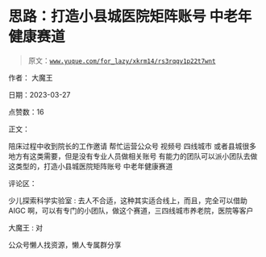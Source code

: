 # 思路：打造小县城医院矩阵账号 中老年健康赛道

> 原文：[`www.yuque.com/for_lazy/xkrm14/rs3rqqv1p22t7wnt`](https://www.yuque.com/for_lazy/xkrm14/rs3rqqv1p22t7wnt)



作者： 大魔王



日期：2023-03-27



点赞数：16



正文：



陪床过程中收到院长的工作邀请 帮忙运营公众号 视频号 四线城市 或者县城很多地方有这类需要，但是没有专业人员做相关账号 有能力的团队可以派小团队去做这类型的，打造小县城医院矩阵账号 中老年健康赛道



评论区：



少儿探索科学实验室 : 去人不合适，这种其实适合线上，而且，完全可以借助 AIGC 啊，可以有专门的小团队，做这个赛道，三四线城市养老院，医院等客户



大魔王 : 对



公众号懒人找资源，懒人专属群分享

